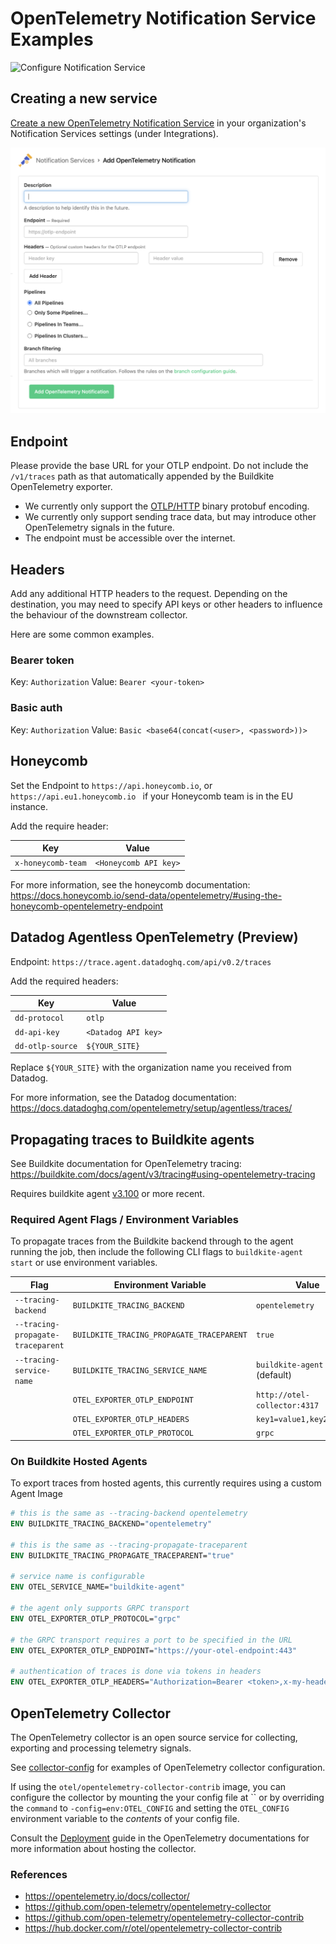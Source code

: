 # OpenTelemetry Notification Service Examples

![Configure Notification Service](https://img.shields.io/badge/Add%20Notification%20Provider-140d30?style=for-the-badge&logo=buildkite&logoColor=30f2a2&label=Buildkite&color=30f2a2&link=https%3A%2F%2Fbuildkite.com%2Forganizations%2F~%2Fservices)

## Creating a new service

[Create a new OpenTelemetry Notification Service](https://buildkite.com/organizations/~/services/open_telemetry_tracing/new) in your organization's Notification Services settings (under Integrations).

![opentelemetry notification service form](./images/form.png)

## Endpoint

Please provide the base URL for your OTLP endpoint. Do not include the `/v1/traces` path as that automatically appended by the Buildkite OpenTelemetry exporter.

- We currently only support the [OTLP/HTTP](https://opentelemetry.io/docs/specs/otlp/#otlphttp) binary protobuf encoding.
- We currently only support sending trace data, but may introduce other OpenTelemetry signals in the future.
- The endpoint must be accessible over the internet.

## Headers

Add any additional HTTP headers to the request. Depending on the destination, you may need to specify API keys or other headers to influence the behaviour of the downstream collector.

Here are some common examples.

### Bearer token

Key: `Authorization`
Value: `Bearer <your-token>`

### Basic auth

Key: `Authorization`
Value: `Basic <base64(concat(<user>, <password>))>`

## Honeycomb

Set the Endpoint to `https://api.honeycomb.io`, or `https://api.eu1.honeycomb.io ` if your Honeycomb team is in the EU instance.

Add the require header:

| Key                | Value                 |
| ------------------ | --------------------- |
| `x-honeycomb-team` | `<Honeycomb API key>` |


For more information, see the honeycomb documentation: https://docs.honeycomb.io/send-data/opentelemetry/#using-the-honeycomb-opentelemetry-endpoint

## Datadog Agentless OpenTelemetry (Preview)

Endpoint: `https://trace.agent.datadoghq.com/api/v0.2/traces`

Add the required headers:

| Key              | Value               |
| ---------------- | ------------------- |
| `dd-protocol`    | `otlp`              |
| `dd-api-key`     | `<Datadog API key>` |
| `dd-otlp-source` | `${YOUR_SITE}`      |

Replace `${YOUR_SITE}` with the organization name you received from Datadog.

For more information, see the Datadog documentation: https://docs.datadoghq.com/opentelemetry/setup/agentless/traces/

## Propagating traces to Buildkite agents

See Buildkite documentation for OpenTelemetry tracing:
https://buildkite.com/docs/agent/v3/tracing#using-opentelemetry-tracing

Requires buildkite agent [v3.100](https://github.com/buildkite/agent/releases/tag/v3.100.0) or more recent.

### Required Agent Flags / Environment Variables

To propagate traces from the Buildkite backend through to the agent running the job, then include the following CLI flags to `buildkite-agent start` or use environment variables.

| Flag                              | Environment Variable                      |  Value                        |
| --------------------------------- | ----------------------------------------- | ----------------------------- |
| `--tracing-backend`               | `BUILDKITE_TRACING_BACKEND`               | `opentelemetry`               |
| `--tracing-propagate-traceparent` | `BUILDKITE_TRACING_PROPAGATE_TRACEPARENT` | `true`                        |
| `--tracing-service-name`          | `BUILDKITE_TRACING_SERVICE_NAME`          | `buildkite-agent` (default)   |
|                                   | `OTEL_EXPORTER_OTLP_ENDPOINT`             | `http://otel-collector:4317`  |
|                                   | `OTEL_EXPORTER_OTLP_HEADERS`              | `key1=value1,key2=value2`     |
|                                   | `OTEL_EXPORTER_OTLP_PROTOCOL`             | `grpc`                        |

### On Buildkite Hosted Agents

To export traces from hosted agents, this currently requires using a custom Agent Image

```dockerfile
# this is the same as --tracing-backend opentelemetry
ENV BUILDKITE_TRACING_BACKEND="opentelemetry"

# this is the same as --tracing-propagate-traceparent
ENV BUILDKITE_TRACING_PROPAGATE_TRACEPARENT="true"

# service name is configurable
ENV OTEL_SERVICE_NAME="buildkite-agent"

# the agent only supports GRPC transport
ENV OTEL_EXPORTER_OTLP_PROTOCOL="grpc"

# the GRPC transport requires a port to be specified in the URL
ENV OTEL_EXPORTER_OTLP_ENDPOINT="https://your-otel-endpoint:443"

# authentication of traces is done via tokens in headers
ENV OTEL_EXPORTER_OTLP_HEADERS="Authorization=Bearer <token>,x-my-header=value"
```

## OpenTelemetry Collector

The OpenTelemetry collector is an open source service for collecting, exporting and processing telemetry signals.

See [collector-config](./collector-config) for examples of OpenTelemetry collector configuration.

If using the `otel/opentelemetry-collector-contrib` image, you can configure the collector by mounting the your config file at `` or by overriding the `command` to `-config=env:OTEL_CONFIG` and setting the `OTEL_CONFIG` environment variable to the *contents* of your config file.

Consult the [Deployment](https://opentelemetry.io/docs/collector/deployment/) guide in the OpenTelemetry documentations for more information about hosting the collector.

### References

- https://opentelemetry.io/docs/collector/
- https://github.com/open-telemetry/opentelemetry-collector
- https://github.com/open-telemetry/opentelemetry-collector-contrib
- https://hub.docker.com/r/otel/opentelemetry-collector-contrib
